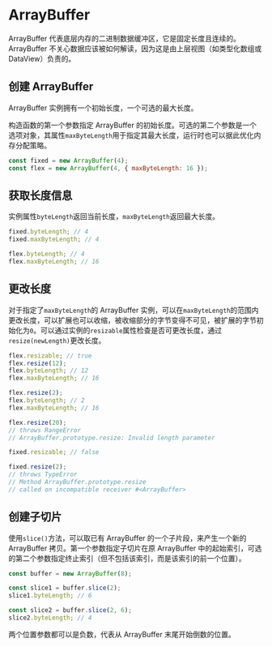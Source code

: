 # ArrayBuffer

ArrayBuffer 代表底层内存的二进制数据缓冲区，它是固定长度且连续的。ArrayBuffer 不关心数据应该被如何解读，因为这是由上层视图（如类型化数组或 DataView）负责的。

## 创建 ArrayBuffer

ArrayBuffer 实例拥有一个初始长度，一个可选的最大长度。

构造函数的第一个参数指定 ArrayBuffer 的初始长度。可选的第二个参数是一个选项对象，其属性`maxByteLength`用于指定其最大长度，运行时也可以据此优化内存分配策略。

```javascript
const fixed = new ArrayBuffer(4);
const flex = new ArrayBuffer(4, { maxByteLength: 16 });
```

## 获取长度信息

实例属性`byteLength`返回当前长度，`maxByteLength`返回最大长度。

```javascript
fixed.byteLength; // 4
fixed.maxByteLength; // 4

flex.byteLength; // 4
flex.maxByteLength; // 16
```

## 更改长度

对于指定了`maxByteLength`的 ArrayBuffer 实例，可以在`maxByteLength`的范围内更改长度，可以扩展也可以收缩，被收缩部分的字节变得不可见，被扩展的字节初始化为`0`。可以通过实例的`resizable`属性检查是否可更改长度，通过`resize(newLength)`更改长度。

```javascript
flex.resizable; // true
flex.resize(12);
flex.byteLength; // 12
flex.maxByteLength; // 16

flex.resize(2);
flex.byteLength; // 2
flex.maxByteLength; // 16

flex.resize(20);
// throws RangeError
// ArrayBuffer.prototype.resize: Invalid length parameter

fixed.resizable; // false

fixed.resize(2);
// throws TypeError
// Method ArrayBuffer.prototype.resize
// called on incompatible receiver #<ArrayBuffer>
```

## 创建子切片

使用`slice()`方法，可以取已有 ArrayBuffer 的一个子片段，来产生一个新的 ArrayBuffer 拷贝。第一个参数指定子切片在原 ArrayBuffer 中的起始索引，可选的第二个参数指定终止索引（但不包括该索引，而是该索引的前一个位置）。

```javascript
const buffer = new ArrayBuffer(8);

const slice1 = buffer.slice(2);
slice1.byteLength; // 6

const slice2 = buffer.slice(2, 6);
slice2.byteLength; // 4
```

两个位置参数都可以是负数，代表从 ArrayBuffer 末尾开始倒数的位置。
